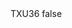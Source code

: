 <?xml version="1.0" encoding="UTF-8"?>
<CustomMetadata xmlns="http://soap.sforce.com/2006/04/metadata">
    <label>TXU36</label>
    <protected>false</protected>
</CustomMetadata>
